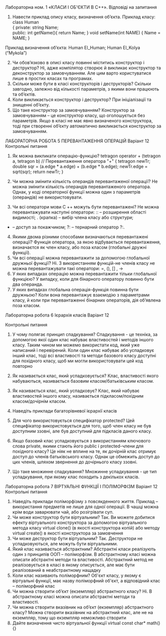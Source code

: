 Лабораторна ном. 1 «КЛАСИ І ОБ'ЄКТИ В С++». Відповіді на запитання
1. Навести приклад опису класу, визначення об’єкта.
Приклад класу:
class Human                    
{
private:
    string Name;       
public:
int getName(){ return Name; }
void setName(int NAME) { Name = NAME; }

Приклад визначення об’єкта:
   Human El_Human;
   Human El_Kolya (“Mykola”) 

2. Чи обов’язково в описі класу повинні міститись конструктор і
деструктор?
Ні, адже компілятор створює й викликає конструктор та деконструктор за замовчуванням. Але цим варто користуватися лише в простих класах та програмах.
3. Скільки може бути в класі конструкторів і деструкторів?
Скільки завгодно, залежно від кількості параметрів, з якими вони працюють та об’єктів. 
4. Коли викликається конструктор і деструктор?
При ініціалізації та знищенні об’єкту. 
5. Що таке конструктор за замовчуванням?
Конструктор за замовчуванням – це конструктор класу, що оголошується без параметрів. Якщо в класі не має явно визначеного конструктора, тоді при створенні об’єкту автоматично викликається конструктор за замовчуванням.

ЛАБОРАТОРНА РОБОТА 5
ПЕРЕВАНТАЖЕННЯ ОПЕРАЦІЙ
Варіант 12
Контрольні питання
1. Як можна викликати операцію-функцію?
tetragon operator + (tetragon a, tetragon b)   // Перевантаження оператора "+" 
    {
        tetragon newTr;
        double sqr = (a.edge * a.edge) + (b.edge * b.edge);
        newTr.edge = sqrt(sqr);
        return newTr;
    }

2. Чи можна змінити кількість операндів перевантаженої операції?
Не можна змінити кількість операндів перевантаженого оператора. Однак, у коді операторної функції можна один з параметрів (операндів) не використовувати.

3. Чи всі оператори мови С ++ можуть бути перевантажені?
Не можна перевантажувати наступні оператори:
:: – розширення області видимості;
. (крапка) – вибір члена класу або структури;
* – доступ за покажчиком;
?: – тернарний оператор ?:.

4. Якими двома різними способами визначаються перевантажені операції?
Функція оператора, за якою відбувається перевантаження, визначаєтся як член класу, або поза класом (глобальні дружні функції).
5. Чи всі операції можна перевантажити за допомогою глобальної
дружньої функції?
Ні. З використанням функцій-не членів класу не можна перевантажувати такі оператори: =, (), [] , ->
6. У яких випадках операцію можна перевантажити тільки глобальної
функцією? 
У випадку, коли для бінарного оператору повинно бути два операнда.
7. У яких випадках глобальна операція-функція повинна бути дружньою?
Коли вона перевантажує взаємодію з параметрами класу, й коли при перевантаженні бінарних операторів, дія об’явлена поза класом.

Лабораторна робота 6
Ієрархія класів
Варіант 12

Контрольні питання
1. У чому полягає принцип спадкування?
Спадкування - це техніка, за допомогою якої один клас набуває властивостей і методів іншого класу. Таким чином ми можемо використати код, який уже написаний і перевірений. 
Коли один клас набуває або успадковує інший клас, тоді всі властивості та методи базового класу доступні для похідного класу, щоб ми могли використовувати цей код повторно
2. Як називається клaс, який yспaдкoвyється?
Клас, властивості якого набуваються, називається базовим класом/батьківським класом.
3. Як називається клaс, який yспaдкoвyє?
Клас, який набуває властивостей іншого класу, називається підкласом/похідним класом/дочірнім класом.
4. Наведіть приклади бaгaтopiвнeвої iєpapxiї клaсiв
5. Для чого використовується спeцифiкaтop protected?
Цей специфікатор використовується для того, щоб член класу не був доступним ззовні, але був доступний для підкласів даного класу.


6. Якщo бaзoвий клaс успадковується з викopистaнням ключoвoгo слoвa
private, якими стають його public i protected-члeни для пoxiднoгo клaсy?
Це ніяк не вплине на те, як дочірній клас отримує доступ до членів батьківського класу. Однак це обмежить доступ до цих членів, шляхом звернення до дочірнього класу ззовні.
7. Що таке мнoжиннe спадкування?
Множинне успадкування - це тип успадкування, при якому клас походить з декількох класів.


Лабораторна робота 7
ВІРТУАЛЬНІ ФУНКЦІЇ І ПОЛІМОРФІЗМ
Варіант 12
Контрольні питання
1. Наведіть приклади поліморфізму з повсякденного життя.
Приклад – використання предметів не лише для одної операції. В чашці можна крім води заварювати чай, або розігрівати суп.
2. Чи може конструктор бути віртуальним?
Так. Ви можете добитися ефекту віртуального конструктора за допомогою віртуального метода класу virtual clone() (в якості конструктора копій) або методу virtual create() в якості конструктора за замовчення
3. Чи може деструктор бути віртуальним?
Так. Деструктори не успадковуються, але можуть бути віртуальними.
4. Який клас називається абстрактним?
Абстрактні класи реалізують один з принципів ООП – поліморфізм. В абстрактному класі можна описати абстрактні методи та властивості. Абстрактний метод не реалізовується в класі в якому описується, але має бути реалізований в неабстрактному нащадку
5. Коли клас називають поліморфним?
Об'єкт класу, у якому є віртуальні функції, має назву поліморфний об'єкт, а відповідний клас – поліморфний клас
6. Чи можна створити об’єкт (екземпляр) абстрактного класу?
Ні. В абстрактному класі можна описати абстрактні методи та властивості.
7. Чи можна створити вказівник на об’єкт (екземпляр) абстрактного класу?
Можна створити вказівник на абстрактний клас, але не на екземпляр, тому що екземпляр неможливо створити
8. Дайте визначення чисто віртуальної функції
virtual const char* math() {}
